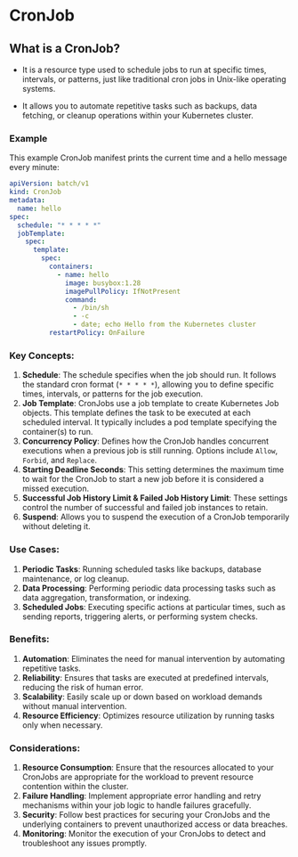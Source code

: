 # CronJob

## What is a CronJob?

- It is a resource type used to schedule jobs to run at specific times, intervals, or patterns, just like traditional cron jobs in Unix-like operating systems.

- It allows you to automate repetitive tasks such as backups, data fetching, or cleanup operations within your Kubernetes cluster.

### Example

This example CronJob manifest prints the current time and a hello message every minute:

```yaml
apiVersion: batch/v1
kind: CronJob
metadata:
  name: hello
spec:
  schedule: "* * * * *"
  jobTemplate:
    spec:
      template:
        spec:
          containers:
            - name: hello
              image: busybox:1.28
              imagePullPolicy: IfNotPresent
              command:
                - /bin/sh
                - -c
                - date; echo Hello from the Kubernetes cluster
          restartPolicy: OnFailure
```

### Key Concepts:

1.  **Schedule**: The schedule specifies when the job should run. It follows the standard cron format (`* * * * *`), allowing you to define specific times, intervals, or patterns for the job execution.
2.  **Job Template**: CronJobs use a job template to create Kubernetes Job objects. This template defines the task to be executed at each scheduled interval. It typically includes a pod template specifying the container(s) to run.
3.  **Concurrency Policy**: Defines how the CronJob handles concurrent executions when a previous job is still running. Options include `Allow`, `Forbid`, and `Replace`.
4.  **Starting Deadline Seconds**: This setting determines the maximum time to wait for the CronJob to start a new job before it is considered a missed execution.
5.  **Successful Job History Limit & Failed Job History Limit**: These settings control the number of successful and failed job instances to retain.
6.  **Suspend**: Allows you to suspend the execution of a CronJob temporarily without deleting it.

### Use Cases:

1.  **Periodic Tasks**: Running scheduled tasks like backups, database maintenance, or log cleanup.
2.  **Data Processing**: Performing periodic data processing tasks such as data aggregation, transformation, or indexing.
3.  **Scheduled Jobs**: Executing specific actions at particular times, such as sending reports, triggering alerts, or performing system checks.

### Benefits:

1.  **Automation**: Eliminates the need for manual intervention by automating repetitive tasks.
2.  **Reliability**: Ensures that tasks are executed at predefined intervals, reducing the risk of human error.
3.  **Scalability**: Easily scale up or down based on workload demands without manual intervention.
4.  **Resource Efficiency**: Optimizes resource utilization by running tasks only when necessary.

### Considerations:

1.  **Resource Consumption**: Ensure that the resources allocated to your CronJobs are appropriate for the workload to prevent resource contention within the cluster.
2.  **Failure Handling**: Implement appropriate error handling and retry mechanisms within your job logic to handle failures gracefully.
3.  **Security**: Follow best practices for securing your CronJobs and the underlying containers to prevent unauthorized access or data breaches.
4.  **Monitoring**: Monitor the execution of your CronJobs to detect and troubleshoot any issues promptly.
